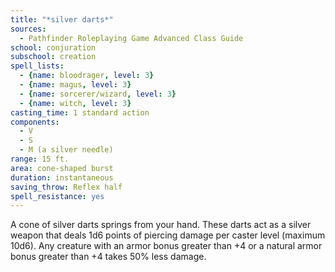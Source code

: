 ```yaml
---
title: "*silver darts*"
sources:
  - Pathfinder Roleplaying Game Advanced Class Guide
school: conjuration
subschool: creation
spell_lists:
  - {name: bloodrager, level: 3}
  - {name: magus, level: 3}
  - {name: sorcerer/wizard, level: 3}
  - {name: witch, level: 3}
casting_time: 1 standard action
components:
  - V
  - S
  - M (a silver needle)
range: 15 ft.
area: cone-shaped burst
duration: instantaneous
saving_throw: Reflex half
spell_resistance: yes
---
```


A cone of silver darts springs from your hand. These darts act as a silver weapon that deals 1d6 points of piercing damage per caster level (maximum 10d6). Any creature with an armor bonus greater than +4 or a natural armor bonus greater than +4 takes 50% less damage.

